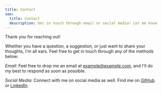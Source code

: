 ```yaml
---
title: Contact
seo:
  title: Contact
  description: Get in touch through email or social media! Let me know how I can help.
---
```


Thank you for reaching out! 

Whether you have a question, a suggestion, or just want to share your thoughts, I'm all ears. Feel free to get in touch through any of the methods below:

_Email:_
Feel free to drop me an email at [example@example.com](mailto:example@example.com), and I'll do my best to respond as soon as possible.

_Social Media:_
Connect with me on social media as well. Find me on <a href="https://github.com/PBMISRA95" target="_blank" rel="noopener noreferrer">GitHub</a> or <a href="https://www.linkedin.com/in/mishra-priyabrat/" target="_blank" rel="noopener noreferrer">LinkedIn</a>.
